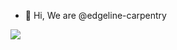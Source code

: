 - 👋 Hi, We are @edgeline-carpentry
<img src="https://user-images.githubusercontent.com/73097560/115834477-dbab4500-a447-11eb-908a-139a6edaec5c.gif">

<!---
edgeline-carpentry/edgeline-carpentry is a ✨ special ✨ repository because its `README.md` (this file) appears on your GitHub profile.
You can click the Preview link to take a look at your changes.
--->
